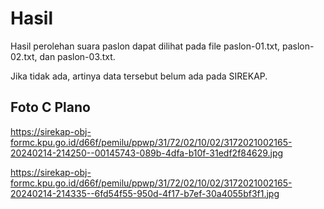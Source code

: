 # Hasil

Hasil perolehan suara paslon dapat dilihat pada file paslon-01.txt, paslon-02.txt, dan paslon-03.txt.

Jika tidak ada, artinya data tersebut belum ada pada SIREKAP.

## Foto C Plano

https://sirekap-obj-formc.kpu.go.id/d66f/pemilu/ppwp/31/72/02/10/02/3172021002165-20240214-214250--00145743-089b-4dfa-b10f-31edf2f84629.jpg

https://sirekap-obj-formc.kpu.go.id/d66f/pemilu/ppwp/31/72/02/10/02/3172021002165-20240214-214335--6fd54f55-950d-4f17-b7ef-30a4055bf3f1.jpg
